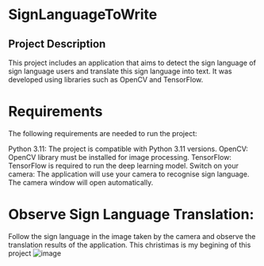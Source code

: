 # SignLanguageToWrite
## Project Description
This project includes an application that aims to detect the sign language of sign language users and translate this sign language into text. It was developed using libraries such as OpenCV and TensorFlow.

# Requirements
The following requirements are needed to run the project:

Python 3.11: The project is compatible with Python 3.11 versions.
OpenCV: OpenCV library must be installed for image processing. 
TensorFlow: TensorFlow is required to run the deep learning model. 
Switch on your camera:
The application will use your camera to recognise sign language. The camera window will open automatically.

# Observe Sign Language Translation:
Follow the sign language in the image taken by the camera and observe the translation results of the application.
This christimas is my begining of this project
![image](https://github.com/CengizhanBayram/SignLanguageToWrite/assets/110194474/2438c6b8-b19f-493d-8ee6-33b25680d0c6)
